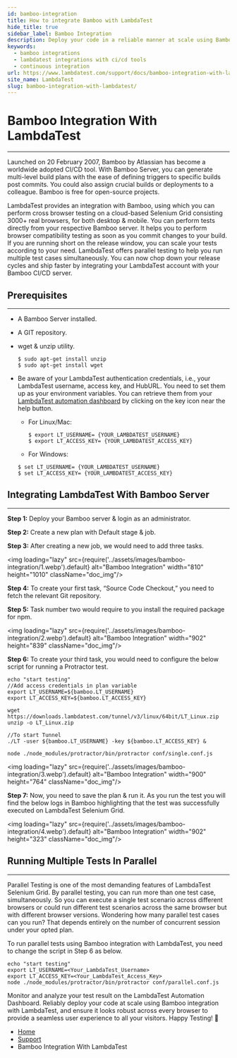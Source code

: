 ```yaml
---
id: bamboo-integration
title: How to integrate Bamboo with LambdaTest
hide_title: true
sidebar_label: Bamboo Integration
description: Deploy your code in a reliable manner at scale using Bamboo integration with LambdaTest, and ensure it looks robust across every browser with Selenium Grid on cloud.
keywords:
  - bamboo integrations
  - lambdatest integrations with ci/cd tools
  - continuous integration
url: https://www.lambdatest.com/support/docs/bamboo-integration-with-lambdatest/
site_name: LambdaTest
slug: bamboo-integration-with-lambdatest/
---
```

<script type="application/ld+json"
      dangerouslySetInnerHTML={{ __html: JSON.stringify({
       "@context": "https://schema.org",
        "@type": "BreadcrumbList",
        "itemListElement": [{
          "@type": "ListItem",
          "position": 1,
          "name": "LambdaTest",
          "item": "https://www.lambdatest.com/"
        },{
          "@type": "ListItem",
          "position": 2,
          "name": "Support",
          "item": "https://www.lambdatest.com/support/"
        },{
          "@type": "ListItem",
          "position": 4,
          "name": "Bamboo Integration With LambdaTest",
          "item": "https://www.lambdatest.com/support/docs/bamboo-integration-with-lambdatest/"
        }]
      })
    }}
></script>
# Bamboo Integration With LambdaTest
***
Launched on 20 February 2007, Bamboo by Atlassian has become a worldwide adopted CI/CD tool. With Bamboo Server, you can generate multi-level build plans with the ease of defining triggers to specific builds post commits. You could also assign crucial builds or deployments to a colleague. Bamboo is free for open-source projects.

LambdaTest provides an integration with Bamboo, using which you can perform cross browser testing on a cloud-based Selenium Grid consisting 3000+ real browsers, for both desktop & mobile. You can perform tests directly from your respective Bamboo server. It helps you to perform browser compatibility testing as soon as you commit changes to your build. If you are running short on the release window, you can scale your tests according to your need. LambdaTest offers parallel testing to help you run multiple test cases simultaneously. You can now chop down your release cycles and ship faster by integrating your LambdaTest account with your Bamboo CI/CD server.

## Prerequisites
***

- A Bamboo Server installed.
- A GIT repository.
- wget & unzip utility.

  ```
  $ sudo apt-get install unzip
  $ sudo apt-get install wget
  ```

- Be aware of your LambdaTest authentication credentials, i.e., your LambdaTest username, access key, and HubURL. You need to set them up as your environment variables. You can retrieve them from your [LambdaTest automation dashboard](https://automation.lambdatest.com/) by clicking on the key icon near the help button.

    - For Linux/Mac:
      ```
      $ export LT_USERNAME= {YOUR_LAMBDATEST_USERNAME}
      $ export LT_ACCESS_KEY= {YOUR_LAMBDATEST_ACCESS_KEY}
      ```   
    - For Windows:

     ```
     $ set LT_USERNAME= {YOUR_LAMBDATEST_USERNAME}
     $ set LT_ACCESS_KEY= {YOUR_LAMBDATEST_ACCESS_KEY}
    ```

## Integrating LambdaTest With Bamboo Server
***

**Step 1:** Deploy your Bamboo server & login as an administrator.

**Step 2:** Create a new plan with Default stage & job.

**Step 3:** After creating a new job, we would need to add three tasks.

<img loading="lazy" src={require('../assets/images/bamboo-integration/1.webp').default} alt="Bamboo Integration" width="810" height="1010" className="doc_img"/>

**Step 4:** To create your first task, “Source Code Checkout,” you need to fetch the relevant Git repository.

**Step 5:** Task number two would require to you install the required package for npm.

<img loading="lazy" src={require('../assets/images/bamboo-integration/2.webp').default} alt="Bamboo Integration" width="902" height="839" className="doc_img"/>

**Step 6:** To create your third task, you would need to configure the below script for running a Protractor test.

```
echo "start testing"
//Add access credentials in plan variable
export LT_USERNAME=${bamboo.LT_USERNAME}
export LT_ACCESS_KEY=${bamboo.LT_ACCESS_KEY}

wget https://downloads.lambdatest.com/tunnel/v3/linux/64bit/LT_Linux.zip
unzip -o LT_Linux.zip

//To start Tunnel
./LT -user ${bamboo.LT_USERNAME} -key ${bamboo.LT_ACCESS_KEY} &

node ./node_modules/protractor/bin/protractor conf/single.conf.js
```

<img loading="lazy" src={require('../assets/images/bamboo-integration/3.webp').default} alt="Bamboo Integration" width="900" height="764" className="doc_img"/>

**Step 7:** Now, you need to save the plan & run it. As you run the test you will find the below logs in Bamboo highlighting that the test was successfully executed on LambdaTest Selenium Grid.

<img loading="lazy" src={require('../assets/images/bamboo-integration/4.webp').default} alt="Bamboo Integration" width="902" height="323" className="doc_img"/>

## Running Multiple Tests In Parallel
***

Parallel Testing is one of the most demanding features of LambdaTest Selenium Grid. By parallel testing, you can run more than one test case, simultaneously. So you can execute a single test scenario across different browsers or could run different test scenarios across the same browser but with different browser versions. Wondering how many parallel test cases can you run? That depends entirely on the number of concurrent session under your opted plan.

To run parallel tests using Bamboo integration with LambdaTest, you need to change the script in Step 6 as below.   

```
echo "start testing"
export LT_USERNAME=<Your_LambdaTest_Username>
export LT_ACCESS_KEY=<Your_LambdaTest_Access_Key>
node ./node_modules/protractor/bin/protractor conf/parallel.conf.js
```
Monitor and analyze your test result on the LambdaTest Automation Dashboard.
Reliably deploy your code at scale using Bamboo integration with LambdaTest, and ensure it looks robust across every browser to provide a seamless user experience to all your visitors.  Happy Testing! 🙂

<nav aria-label="breadcrumbs">
  <ul className="breadcrumbs">
    <li className="breadcrumbs__item">
      <a className="breadcrumbs__link" href="https://www.lambdatest.com">Home</a>
    </li>
    <li className="breadcrumbs__item">
      <a className="breadcrumbs__link" href="/docs/">Support</a>
    </li>
    <li className="breadcrumbs__item breadcrumbs__item--active">
      <span className="breadcrumbs__link">Bamboo Integration With LambdaTest</span>
    </li>
  </ul>
</nav>